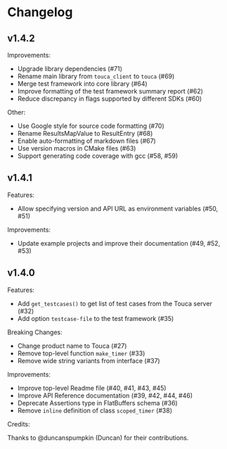 # Changelog

## v1.4.2

Improvements:

- Upgrade library dependencies (#71)
- Rename main library from `touca_client` to `touca` (#69)
- Merge test framework into core library (#64)
- Improve formatting of the test framework summary report (#62)
- Reduce discrepancy in flags supported by different SDKs (#60)

Other:

- Use Google style for source code formatting (#70)
- Rename ResultsMapValue to ResultEntry (#68)
- Enable auto-formatting of markdown files (#67)
- Use version macros in CMake files (#63)
- Support generating code coverage with gcc (#58, #59)

## v1.4.1

Features:

- Allow specifying version and API URL as environment variables (#50, #51)

Improvements:

- Update example projects and improve their documentation (#49, #52, #53)

## v1.4.0

Features:

- Add `get_testcases()` to get list of test cases from the Touca server (#32)
- Add option `testcase-file` to the test framework (#35)

Breaking Changes:

- Change product name to Touca (#27)
- Remove top-level function `make_timer` (#33)
- Remove wide string variants from interface (#37)

Improvements:

- Improve top-level Readme file (#40, #41, #43, #45)
- Improve API Reference documentation (#39, #42, #44, #46)
- Deprecate Assertions type in FlatBuffers schema (#36)
- Remove `inline` definition of class `scoped_timer` (#38)

Credits:

Thanks to @duncanspumpkin (Duncan) for their contributions.
